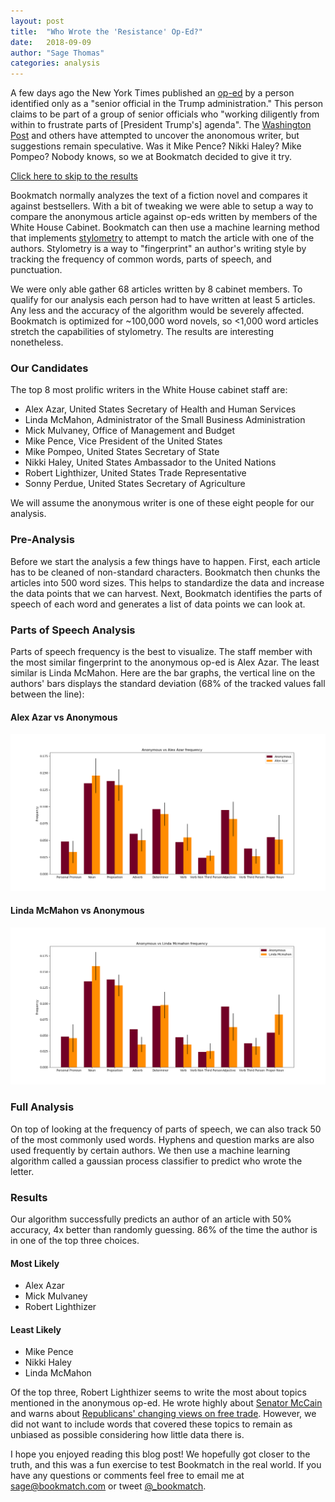 ```yaml
---
layout: post
title:  "Who Wrote the 'Resistance' Op-Ed?"
date:   2018-09-09
author: "Sage Thomas"
categories: analysis
---
```


A few days ago the New York Times published an [op-ed][nyt_resistance] by a person 
identified only as a "senior official in the Trump administration." This person claims to be part of
a group of senior officials who "working diligently from within to frustrate parts of 
[President Trump's] agenda". The [Washington Post][wp_who]
and others have attempted to uncover the anonomous writer, but suggestions remain speculative. Was
it Mike Pence? Nikki Haley? Mike Pompeo? Nobody knows, so we at Bookmatch decided to give it try. 

[Click here to skip to the results][bm_results]

Bookmatch normally analyzes the text of a fiction novel and compares it against bestsellers. With a
bit of tweaking we were able to setup a way to compare the anonymous article against op-eds written by
members of the White House Cabinet. Bookmatch can then use a machine learning method that implements
[stylometry][wi_stylometry] to attempt to match the article with one of the authors. Stylometry
is a way to "fingerprint" an author's writing style by tracking the frequency of common words, parts
of speech, and punctuation. 

We were only able gather 68 articles written by 8 cabinet members. To qualify for
our analysis each person had to have written at least 5 articles. Any less and the accuracy of the
algorithm would be severely affected. Bookmatch is optimized for ~100,000 word novels, so <1,000 word
articles stretch the capabilities of stylometry. The results are interesting nonetheless.

### Our Candidates

The top 8 most prolific writers in the White House cabinet staff are:

* Alex Azar, United States Secretary of Health and Human Services
* Linda McMahon, Administrator of the Small Business Administration
* Mick Mulvaney, Office of Management and Budget
* Mike Pence, Vice President of the United States
* Mike Pompeo, United States Secretary of State
* Nikki Haley, United States Ambassador to the United Nations
* Robert Lighthizer, United States Trade Representative
* Sonny Perdue, United States Secretary of Agriculture

We will assume the anonymous writer is one of these eight people for our analysis.

### Pre-Analysis

Before we start the analysis a few things have to happen. First, each article has to be
cleaned of non-standard characters. Bookmatch then chunks the articles into 500 word sizes. This 
helps to standardize the data and increase the data points that we can harvest. Next, Bookmatch 
identifies the parts of speech of each word and generates a list of data points we can look at.

### Parts of Speech Analysis

Parts of speech frequency is the best to visualize. The staff member with the most similar 
fingerprint to the anonymous op-ed is Alex Azar. The least similar is Linda McMahon. Here are the
bar graphs, the vertical line on the authors' bars displays the standard deviation (68% of the 
tracked values fall between the line): 

#### Alex Azar vs Anonymous
![Alex Azar](/assets/img/alex_azar.png)
#### Linda McMahon vs Anonymous
![Linda McMahon](/assets/img/linda_mcmahon.png)

### Full Analysis

On top of looking at the frequency of parts of speech, we can also track 50 of the most commonly
used words. Hyphens and question marks are also used frequently by certain authors. We then use a
machine learning algorithm called a gaussian process classifier to predict who wrote the letter. 

### Results

Our algorithm successfully predicts an author of an article with 50% accuracy, 4x better than 
randomly guessing. 86% of the time the author is in one of the top three choices.

#### Most Likely

* Alex Azar
* Mick Mulvaney
* Robert Lighthizer

#### Least Likely

* Mike Pence
* Nikki Haley
* Linda McMahon

Of the top three, Robert Lighthizer seems to write the most about topics mentioned in the anonymous
op-ed. He wrote highly about [Senator McCain][robert_article_1] and warns about 
[Republicans' changing views on free trade][robert_article_2]. However, we did not want to include 
words that covered these topics to remain as unbiased as possible considering how little 
data there is.

I hope you enjoyed reading this blog post! We hopefully got closer to the truth, and this was a fun
exercise to test Bookmatch in the real world. If you have any questions or comments feel free to 
email me at [sage@bookmatch.com][sage_email] or tweet [@_bookmatch][bm_twitter].


[bm_homepage]: https://bookmatch.com
[nyt_resistance]: https://www.nytimes.com/2018/09/05/opinion/trump-white-house-anonymous-resistance.html
[wp_who]: https://www.washingtonpost.com/graphics/2018/politics/who-wrote-the-resistance-op-ed/?utm_term=.df7ada49a043
[wi_stylometry]: https://en.wikipedia.org/wiki/Stylometry
[robert_article_1]: https://www.nytimes.com/2008/03/06/opinion/06lighthizer.html
[robert_article_2]: https://www.nytimes.com/2010/11/13/opinion/13lighthizer.html
[bm_results]: #results
[sage_email]: mailto:sage@bookmatch.com
[bm_twitter]: https://twitter.com/_bookmatch
